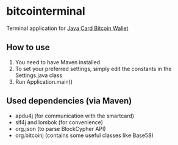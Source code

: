 # bitcointerminal
Terminal application for [Java Card Bitcoin Wallet](https://github.com/johannzapf/JCBitcoinWallet)

## How to use
1. You need to have Maven installed
1. To set your preferred settings, simply edit the constants in the Settings.java class
1. Run Application.main()

## Used dependencies (via Maven)
* apdu4j (for communication with the smartcard)
* slf4j and lombok (for convenience)
* org.json (to parse BlockCypher API)
* org.bitcoinj (contains some useful classes like Base58)


